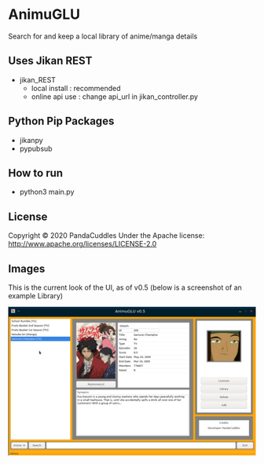 # AnimuGLU
Search for and keep a local library of anime/manga details

## Uses Jikan REST
* jikan_REST
   * local install : recommended
   * online api use : change api_url in jikan_controller.py

## Python Pip Packages
* jikanpy
* pypubsub
 
 ## How to run
 * python3 main.py
 
 ## License
 Copyright © 2020 PandaCuddles
 Under the Apache license: http://www.apache.org/licenses/LICENSE-2.0
 
 
 
 ## Images
 
 This is the current look of the UI, as of v0.5 (below is a screenshot of an example Library)
 
 ![Image of AnimuGLU UI](https://raw.githubusercontent.com/PandaCuddles/AnimuGLU/master/AnimuGLU_0.5.png)
